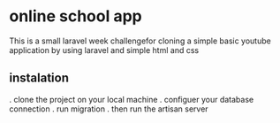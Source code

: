 # online school app
<p>This is a small laravel week challengefor cloning a simple basic youtube application by using laravel and simple html and css </p>

## instalation

. clone the project on your local machine
. configuer your database connection
. run migration
. then run the artisan server

